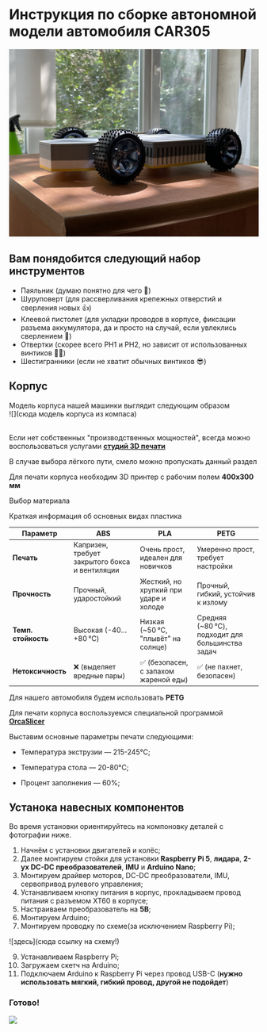 # Инструкция по сборке автономной модели автомобиля CAR305
![](https://raw.githubusercontent.com/Igol014/CAR305/refs/heads/main/Общий%20вид.JPG)
## Вам понядобится следующий набор инструментов
  - Паяльник (думаю понятно для чего 🤔)
  - Шуруповерт (для рассверливания крепежных отверстий и сверления новых 👍)
  - Клеевой пистолет (для укладки проводов в корпусе, фиксации разъема аккумулятора, да и просто на случай, если увлеклись сверлением 🙊)
  - Отвертки (скорее всего PH1 и PH2, но зависит от использованных винтиков 🤷‍♂️)
  - Шестигранники (если не хватит обычных винтиков 😎)
## Корпус

Модель корпуса нашей машинки выглядит следующим образом
<br>
![](сюда модель корпуса из компаса)
<br>
<img scr="сюда модель корпуса из компаса"> 

Если нет собственных "производственных мощностей", всегда можно воспользоваться услугами __[студий 3D печати](https://uslugi.yandex.ru/213-moscow/category/raznoe/poligraficheskie-uslugi/3dpechat--5635)__

В случае выбора лёгкого пути, смело можно пропускать данный раздел

Для печати корпуса необходим 3D принтер с рабочим полем **400x300 мм**

Выбор материала

Краткая информация об основных видах пластика

| **Параметр**        | **ABS**                                           | **PLA**                                           | **PETG**                                            |
|---------------------|---------------------------------------------------|--------------------------------------------------|----------------------------------------------------|
| **Печать**          | Капризен, требует закрытого бокса и вентиляции   | Очень прост, идеален для новичков                | Умеренно прост, требует настройки                 |
| **Прочность**       | Прочный, ударостойкий                            | Жесткий, но хрупкий при ударе и холоде           | Прочный, гибкий, устойчив к излому                |
| **Темп. стойкость** | Высокая (-40…+80 °C)                             | Низкая (~50 °C, "плывёт" на солнце)              | Средняя (~80 °C), подходит для большинства задач  |
| **Нетоксичность**   | ❌ (выделяет вредные пары)                       | ✅ (безопасен, с запахом жареной еды)             | ✅ (не пахнет, безопасен)                          |

Для нашего автомобиля будем использовать **PETG**

Для печати корпуса воспользуемся специальной программой __[OrcaSlicer](https://orcaslicer.com/)__

Выставим основные параметры печати следующими:

- Температура экструзии — 215-245°C;

- Температура стола — 20-80°C;

- Процент заполнения — 60%;

## Устанока навесных компонентов
Во время установки ориентируйтесь на компоновку деталей с фотографии ниже.



1) Начнём с установки двигателей и колёс;
2) Далее монтируем стойки для установки __Raspberry Pi 5__, __лидара__, __2-ух DC-DC преобразователей__, __IMU__ и __Arduino Nano__;
3) Монтируем драйвер моторов, DC-DC преобразователи, IMU, сервопривод рулевого управления;
4) Устанавливаем кнопку питания в корпус, прокладываем провод питания с разъемом XT60 в корпусе;
5) Настраиваем преобразователь на **5В**;
6) Монтируем Arduino;
8) Монтируем проводку по схеме(за исключением Raspberry Pi);

![здесь](сюда ссылку на схему!)

9) Устанавливаем Raspberry Pi;
10) Загружаем скетч на Arduino;
11) Подключаем Arduino к Raspberry Pi через провод USB-C (__нужно использовать мягкий, гибкий провод, другой не подойдет__)

### Готово!

![](https://steamuserimages-a.akamaihd.net/ugc/1684895414278596091/26894D3FAAAA36E05F4B46B7DA70819E58BBCCBB/?imw=5000&amp;imh=5000&amp;ima=fit&amp;impolicy=Letterbox&amp;imcolor=%23000000&amp;letterbox=false)
